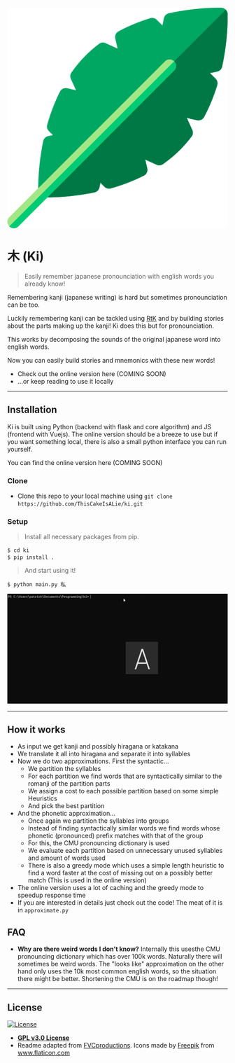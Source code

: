  <p align="center"> 
    <img src="./plant.png" alt="logo">
 </p>

# 木 (Ki)

> Easily remember japanese pronounciation with english words you already know!

  Remembering kanji (japanese writing) is hard but sometimes pronounciation can be too.

  Luckily remembering kanji can be tackled using [RtK](https://en.wikipedia.org/wiki/Remembering_the_Kanji_and_Remembering_the_Hanzi) and by building stories about the parts making up the kanji!
  Ki does this but for pronounciation.

  This works by decomposing the sounds of the original japanese word into english words.

  Now you can easily build stories and mnemonics with these new words!
- Check out the online version here (COMING SOON)
- ...or keep reading to use it locally

---


## Installation

Ki is built using Python (backend with flask and core algorithm) and JS (frontend with Vuejs). The online version should be a breeze to use but if you want something local, there is also a small python interface you can run yourself.

You can find the online version here (COMING SOON)

### Clone

- Clone this repo to your local machine using `git clone https://github.com/ThisCakeIsALie/ki.git`
### Setup

> Install all necessary packages from pip.

```shell
$ cd ki
$ pip install .
```

> And start using it!

```shell
$ python main.py 私
```

![Gif showcase](/usage.gif)

---

## How it works

- As input we get kanji and possibly hiragana or katakana
- We translate it all into hiragana and separate it into syllables
- Now we do two approximations. First the syntactic...
  - We partition the syllables
  - For each partition we find words that are syntactically similar to the romanji of the partition parts
  - We assign a cost to each possible partition based on some simple Heuristics
  - And pick the best partition
- And the phonetic approximation...
  - Once again we partition the syllables into groups
  - Instead of finding syntactically similar words we find words whose phonetic (pronounced) prefix matches with that of the group
  - For this, the CMU pronouncing dictionary is used
  - We evaluate each partition based on unnecessary unused syllables and amount of words used
  - There is also a greedy mode which uses a simple length heuristic to find a word faster at the cost of missing out on a possibly better match (This is used in the online version)
- The online version uses a lot of caching and the greedy mode to speedup response time
- If you are interested in details just check out the code! The meat of it is in `approximate.py`

## FAQ

- **Why are there weird words I don't know?**
    Internally this usesthe CMU pronouncing dictionary which has over 100k words. Naturally there will sometimes be weird words. The "looks like" approximation on the other hand only uses the 10k most common english words, so the situation there might be better. Shortening the CMU is on the roadmap though!

---

## License

[![License](http://img.shields.io/:license-gpl_v3-blue.svg?style=flat-square)](http://badges.mit-license.org)

- **[GPL v3.0 License]()**
- Readme adapted from  <a href="https://gist.github.com/fvcproductions/1bfc2d4aecb01a834b46" target="_blank">FVCproductions</a>.
Icons made by <a href="https://www.flaticon.com/authors/freepik" title="Freepik">Freepik</a> from <a href="https://www.flaticon.com/" title="Flaticon"> www.flaticon.com</a>
